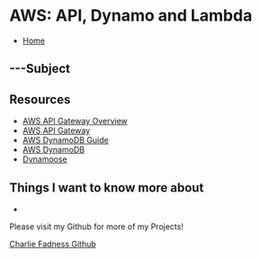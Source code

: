 # AWS: API, Dynamo and Lambda

- [Home](https://fadnesscharlie.github.io/reading-notes/401/)

## ---Subject



## Resources

- [AWS API Gateway Overview](https://www.serverless.com/amazon-api-gateway)
- [AWS API Gateway](https://aws.amazon.com/api-gateway/)
- [AWS DynamoDB Guide](https://www.dynamodbguide.com/what-is-dynamo-db/)
- [AWS DynamoDB](https://aws.amazon.com/dynamodb/)
- [Dynamoose](https://dynamoosejs.com/getting_started/Introduction)

## Things I want to know more about

- 

Please visit my Github for more of my Projects!

[Charlie Fadness Github](https://github.com/fadnesscharlie)
